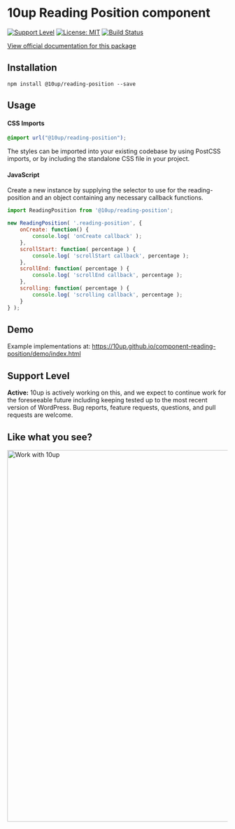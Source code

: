 # 10up Reading Position component

[![Support Level](https://img.shields.io/badge/support-active-green.svg)](#support-level) [![License: MIT](https://img.shields.io/badge/License-MIT-yellow.svg)](https://opensource.org/licenses/MIT) [![Build Status][cli-img]][cli-url]

[cli-img]: https://travis-ci.org/10up/component-reading-position.svg?branch=master
[cli-url]: https://travis-ci.org/10up/component-reading-position

[View official documentation for this package](https://baseline.10up.com/component/reading-position)

## Installation

`npm install @10up/reading-position --save`

## Usage

#### CSS Imports

```css
@import url("@10up/reading-position");
```

The styles can be imported into your existing codebase by using PostCSS imports, or by including the standalone CSS file in your project.

#### JavaScript

Create a new instance by supplying the selector to use for the reading-position and an object containing any necessary callback functions.

```js
import ReadingPosition from '@10up/reading-position';

new ReadingPosition( '.reading-position', {
	onCreate: function() {
		console.log( 'onCreate callback' );
	},
	scrollStart: function( percentage ) {
		console.log( 'scrollStart callback', percentage );
	},
	scrollEnd: function( percentage ) {
		console.log( 'scrollEnd callback', percentage );
	},
	scrolling: function( percentage ) {
		console.log( 'scrolling callback', percentage );
	}
} );
```

## Demo

Example implementations at: https://10up.github.io/component-reading-position/demo/index.html

## Support Level

**Active:** 10up is actively working on this, and we expect to continue work for the foreseeable future including keeping tested up to the most recent version of WordPress.  Bug reports, feature requests, questions, and pull requests are welcome.

## Like what you see?

<a href="http://10up.com/contact/"><img src="https://10updotcom-wpengine.s3.amazonaws.com/uploads/2016/10/10up-Github-Banner.png" width="850" alt="Work with 10up"></a>
